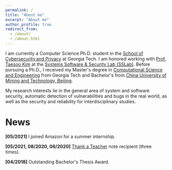 ```yaml
---
permalink: /
title: "About me"
excerpt: "About me"
author_profile: true
redirect_from: 
  - /about/
  - /about.html
---
```


I am currently a Computer Science Ph.D. student in the [School of Cybersecurity and Privacy](https://scp.cc.gatech.edu/) at Georgia Tech. I am honored working with [Prof. Taesoo Kim](https://taesoo.kim/) at the [Systems Software & Security Lab (SSLab)](https://gts3.org/). Before pursuing a Ph.D., I received my Master's degree in [Computational Science and Engineering](https://www.cse.gatech.edu/) from Georgia Tech and Bachelor's from [China University of Mining and Technology, Beijing](https://english.cumtb.edu.cn/).

My research interests lie in the general area of system and software security, automatic detection of vulnerabilities and bugs in the real world, as well as the security and reliability for interdisciplinary studies.

News
======
**[05/2021]** I joined Amazon for a summer internship.

**[05/2021, 08/2020, 06/2020]** [Thank a Teacher](https://www.ctl.gatech.edu/grad-students/thank-a-teacher) note recipient (three times).

**[04/2018]** Outstanding Bachelor's Thesis Award.
